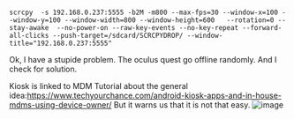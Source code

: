 

```

scrcpy  -s 192.168.0.237:5555 -b2M -m800 --max-fps=30 --window-x=100 --window-y=100 --window-width=800 --window-height=600   --rotation=0 --stay-awake  --no-power-on --raw-key-events --no-key-repeat --forward-all-clicks --push-target=/sdcard/SCRCPYDROP/ --window-title="192.168.0.237:5555"

```


Ok, I have a stupide problem.
The oculus quest go offline randomly.
And I check for solution.



Kiosk is linked to MDM
Tutorial about the general idea:https://www.techyourchance.com/android-kiosk-apps-and-in-house-mdms-using-device-owner/
But it warns us that it is not that easy.
![image](https://user-images.githubusercontent.com/20149493/211212232-a0f8f84b-fbfa-45ff-a058-c32d52664cd7.png)
